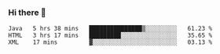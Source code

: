 ### Hi there 👋

<!--START_SECTION:waka-->

```text
Java   5 hrs 38 mins   ███████████████▒░░░░░░░░░   61.23 %
HTML   3 hrs 17 mins   █████████░░░░░░░░░░░░░░░░   35.65 %
XML    17 mins         ▓░░░░░░░░░░░░░░░░░░░░░░░░   03.13 %
```

<!--END_SECTION:waka-->


<!--
**AnkelMauCastillo/AnkelMauCastillo** is a ✨ _special_ ✨ repository because its `README.md` (this file) appears on your GitHub profile.

Here are some ideas to get you started:

- 🔭 I’m currently working on ...
- 🌱 I’m currently learning ...
- 👯 I’m looking to collaborate on ...
- 🤔 I’m looking for help with ...
- 💬 Ask me about ...
- 📫 How to reach me: ...
- 😄 Pronouns: ...
- ⚡ Fun fact: ...
-->
